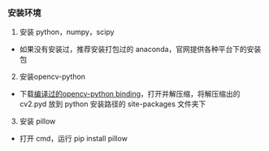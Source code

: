 ### 安装环境

1. 安装 python，numpy，scipy
  * 如果没有安装过，推荐安装打包过的 anaconda，官网提供各种平台下的安装包
2. 安装opencv-python
  * 下载[编译过的opencv-python binding]()，打开并解压缩，将解压缩出的 cv2.pyd 放到 python 安装路径的 site-packages 文件夹下
3. 安装 pillow
  * 打开 cmd，运行 pip install pillow


